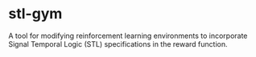 # stl-gym
A tool for modifying reinforcement learning environments to incorporate Signal Temporal Logic (STL) specifications in the reward function.
